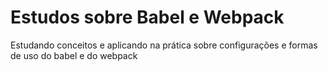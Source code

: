 # Estudos sobre Babel e Webpack

Estudando conceitos e aplicando na prática sobre configurações e formas de uso do babel e do webpack
